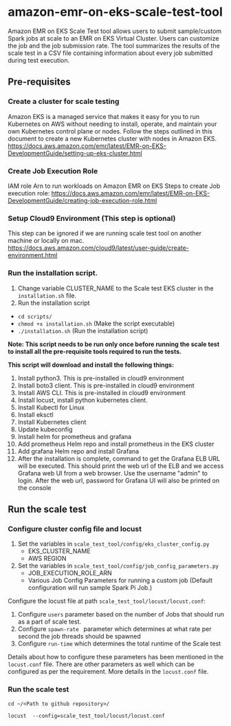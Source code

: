 # amazon-emr-on-eks-scale-test-tool #
Amazon EMR on EKS Scale Test tool allows users to submit sample/custom Spark jobs at scale to an EMR on EKS Virtual Cluster. 
Users can customize the job and the job submission rate. The tool summarizes the results of the scale test in a CSV file containing information about every job submitted during test execution.

## Pre-requisites ##

### Create a cluster for scale testing ###
Amazon EKS is a managed service that makes it easy for you to run Kubernetes on AWS without needing to install, operate, and maintain your own Kubernetes control plane or nodes. 
Follow the steps outlined in this document to create a new Kubernetes cluster with nodes in Amazon EKS.
https://docs.aws.amazon.com/emr/latest/EMR-on-EKS-DevelopmentGuide/setting-up-eks-cluster.html

### Create Job Execution Role ###
IAM role Arn to run workloads on Amazon EMR on EKS
Steps to create Job execution role: https://docs.aws.amazon.com/emr/latest/EMR-on-EKS-DevelopmentGuide/creating-job-execution-role.html

### Setup Cloud9 Environment (This step is optional) ###

This step can be ignored if we are running scale test tool on another machine or locally on mac.
https://docs.aws.amazon.com/cloud9/latest/user-guide/create-environment.html

### Run the installation script. ### 
1. Change variable CLUSTER_NAME to the Scale test EKS cluster in the `installation.sh` file. 
1. Run the installation script
- ```cd scripts/```
- ```chmod +x installation.sh``` (Make the script executable)
- ```./installation.sh``` (Run the installation script)

**Note: This script needs to be run only once before running the scale test to install all the pre-requisite tools required to run the
 tests.**


**This script will download and install the following things:**

1. Install python3. This is pre-installed in cloud9 environment
1. Install boto3 client. This is pre-installed in cloud9 environment
1. Install AWS CLI. This is pre-installed in cloud9 environment
1. Install locust, install python kubernetes client.
1. Install Kubectl for Linux
1. Install eksctl
1. Install Kubernetes client 
1. Update kubeconfig
1. Install helm for prometheus and grafana
1. Add prometheus Helm repo and install prometheus in the EKS cluster
1. Add grafana Helm repo and install Grafana
1. After the installation is complete, command to get the Grafana ELB URL will be executed.
This should print the web url of the ELB and we access Grafana web UI from a web browser.
Use the username "admin" to login. After the web url, password for Grafana UI 
will also be printed on the console 
 
## Run the scale test ##
### Configure cluster config file and locust
1. Set the variables in `scale_test_tool/config/eks_cluster_config.py` 
   - EKS_CLUSTER_NAME
   - AWS REGION 
1. Set the variables in `scale_test_tool/config/job_config_parameters.py` 
   - JOB_EXECUTION_ROLE_ARN
   - Various Job Config Parameters for running a custom job (Default configuration will run sample Spark Pi Job.)

Configure the locust file at path `scale_test_tool/locust/locust.conf`:
1. Configure ```users``` parameter based on the number of Jobs that should run as a part of scale test.
1. Configure ```spawn-rate ``` parameter which determines at what rate per second the job threads should be spawned
1. Configure ```run-time``` which determines the total runtime of the Scale test

Details about how to configure these parameters has been mentioned in the ```locust.conf``` file.
There are other parameters as well which can be configured as per the requirement. More details in the ```locust.conf``` file.

### Run the scale test
```
cd ~/<Path to github repository>/

locust  --config=scale_test_tool/locust/locust.conf 
```
